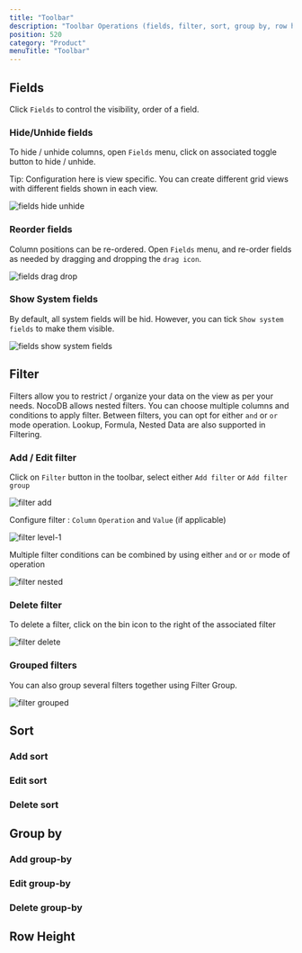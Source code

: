 ```yaml
---
title: "Toolbar"
description: "Toolbar Operations (fields, filter, sort, group by, row height)"
position: 520
category: "Product"
menuTitle: "Toolbar"
---
```


## Fields
Click `Fields` to control the visibility, order of a field.

### Hide/Unhide fields
To hide / unhide columns, open `Fields` menu, click on associated toggle button to hide / unhide.

<alert type="success">
Tip: Configuration here is view specific. You can create different grid views with different fields shown in each view.
</alert>  
  
![fields hide unhide](https://github.com/nocodb/nocodb/assets/86527202/b9a323e9-39b8-418d-9b7c-3da0f2d17d89)

### Reorder fields
Column positions can be re-ordered. Open `Fields` menu, and re-order fields as needed by dragging and dropping the `drag icon`.
  
![fields drag drop](https://github.com/nocodb/nocodb/assets/86527202/0b30d4b2-3390-470f-bf01-72b5b922726b)

### Show System fields
By default, all system fields will be hid. However, you can tick `Show system fields` to make them visible.
  
![fields show system fields](https://github.com/nocodb/nocodb/assets/86527202/6ad574c2-93d0-49ac-be28-01b336df8de4)


## Filter
Filters allow you to restrict / organize your data on the view as per your needs. NocoDB allows nested filters. You can choose multiple columns and conditions to apply filter. Between filters, you can opt for either `and` or `or` mode operation. Lookup, Formula, Nested Data are also supported in Filtering.

### Add / Edit filter
Click on `Filter` button in the toolbar, select either `Add filter` or `Add filter group`
  
![filter add](https://github.com/nocodb/nocodb/assets/86527202/f312d8e5-98f1-4e34-ad82-460bb5eacef3)

Configure filter : `Column` `Operation` and `Value` (if applicable)
  
![filter level-1](https://github.com/nocodb/nocodb/assets/86527202/62ac5ea5-64c7-4ab4-93bc-c2897e1a9122)

Multiple filter conditions can be combined by using either `and` or `or` mode of operation
  
![filter nested](https://github.com/nocodb/nocodb/assets/86527202/1e9af5bf-c19f-49ed-8fc4-a62093f6ee01)

### Delete filter

To delete a filter, click on the bin icon to the right of the associated filter

![filter delete](https://github.com/nocodb/nocodb/assets/86527202/c8f5abac-a550-4152-ab51-5f0765cd188b)


### Grouped filters
You can also group several filters together using Filter Group.
  
![filter grouped](https://github.com/nocodb/nocodb/assets/86527202/582c29de-28cd-4414-b7db-4b1b1eea131e)


## Sort
### Add sort
### Edit sort
### Delete sort

## Group by
### Add group-by
### Edit group-by
### Delete group-by

## Row Height
